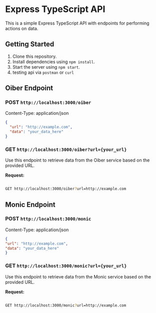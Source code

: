 # Express TypeScript API

This is a simple Express TypeScript API with endpoints for performing actions on data.

## Getting Started

1. Clone this repository.
2. Install dependencies using `npm install`.
3. Start the server using `npm start`.
4. testing api via `postman` or `curl`

## Oiber Endpoint

### POST `http://localhost:3000/oiber`

Content-Type: application/json

```json
{
  "url": "http://example.com",
  "data": "your_data_here"
}
```

### GET **`http://localhost:3000/oiber?url={your_url}`**

Use this endpoint to retrieve data from the Oiber service based on the provided URL.

**Request:**

```bash

GET http://localhost:3000/oiber?url=http://example.com

```

## **Monic Endpoint**

### POST **`http://localhost:3000/monic`**

Content-Type: application/json

```json
{
"url": "http://example.com",
"data": "your_data_here"
}
```

### GET **`http://localhost:3000/monic?url={your_url}`**

Use this endpoint to retrieve data from the Monic service based on the provided URL.

**Request:**

```bash

GET http://localhost:3000/monic?url=http://example.com

```
